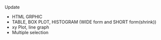 Update
- HTML GRPHIC 
- TABLE, BOX PLOT, HISTOGRAM (WIDE form and SHORT form(shrink))
- xy Plot, line graph
- Multiple selection 
